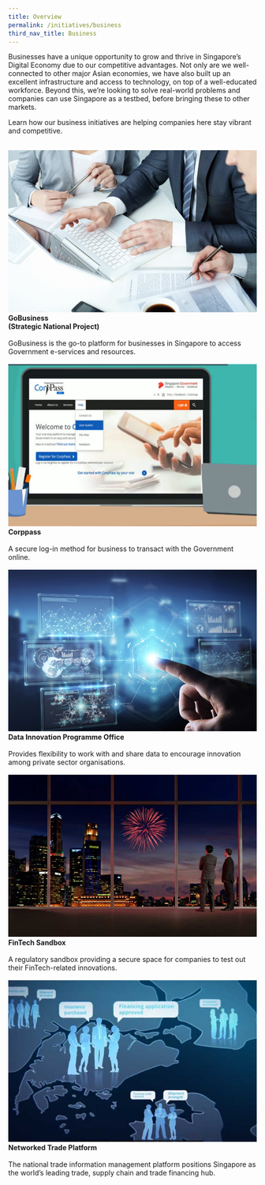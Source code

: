 ```yaml
---
title: Overview
permalink: /initiatives/business
third_nav_title: Business
---
```

Businesses have a unique opportunity to grow and thrive in Singapore’s Digital Economy due to our competitive advantages. Not only are we well-connected to other major Asian economies, we have also built up an excellent infrastructure and access to technology, on top of a well-educated workforce. Beyond this, we’re looking to solve real-world problems and companies can use Singapore as a testbed, before bringing these to other markets.

Learn how our business initiatives are helping companies here stay vibrant and competitive.

<br>
<div class="row">
<div class="col"> 
<a href="/initiatives/strategic-national-projects/business-grants-gobusiness-licensing"><img src="/images/initiatives/business-grant-portal-overview.jpeg"></a><br>
		<div class="header"><b>GoBusiness<br>(Strategic National Project)</b></div><br>
		<div class="para">GoBusiness is the go-to platform for businesses in Singapore to access Government e-services and resources.
</div>
<br>

</div>
	<div class="col"> 
<a href="/initiatives/business/corppass"><img src="/images/initiatives/overview-pages/corppass.png"></a><br>
    <div class="header"><b>Corppass</b></div><br>
    <div class="para">A secure log-in method for business to transact with the Government online. 
</div>
<br>

</div>
	<div class="col"> 
<a href="/initiatives/business/dipo"><img src="/images/initiatives/dipo2.jpeg"></a><br>
     <div class="header"><b>Data Innovation Programme Office</b></div><br>
    <div class="para">Provides flexibility to work with and share data to encourage innovation among private sector organisations. 
</div>
<br></div></div>

<div class="row">
	<div class="col">
<a href="/initiatives/business/fintech-initiatives"><img src="/images/initiatives/overview-pages/fintech-sandbox.png"></a><br>
    <div class="header"><b>FinTech Sandbox</b></div><br>
    <div class="para">A regulatory sandbox providing a secure space for companies to test out their FinTech-related innovations.
</div>
<br>

</div>
<div class="col">
<a href="/initiatives/business/networked-trade-platform"><img src="/images/initiatives/overview-pages/networked-trade-platform.png"></a><br>
    <div class="header"><b>Networked Trade Platform</b></div><br>
    <div class="para">The national trade information management platform positions Singapore as the world’s leading trade, supply chain and trade financing hub.
</div>
<br>

</div>
<div class="col">
</div>
<br></div>